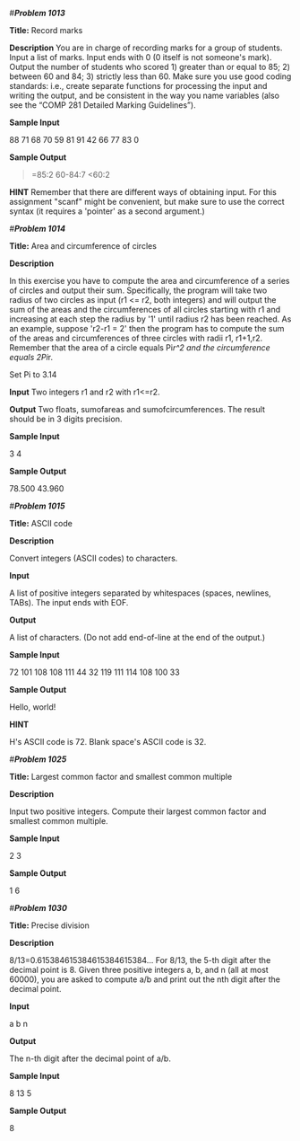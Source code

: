 #***Problem 1013***

**Title:** Record marks

**Description**
You are in charge of recording marks for a group of students. Input a list of marks. Input ends with 0 (0 itself
is not someone's mark). Output the number of students who scored 1) greater than or equal to 85; 2) between
60 and 84; 3) strictly less than 60.
Make sure you use good coding standards: i.e., create separate functions for processing the input and writing
the output, and be consistent in the way you name variables (also see the “COMP 281 Detailed Marking
Guidelines”).

**Sample Input**

88 71 68 70 59 81 91 42 66 77 83 0

**Sample Output**

>=85:2
60-84:7
<60:2

**HINT**
Remember that there are different ways of obtaining input. For this assignment "scanf" might be convenient,
but make sure to use the correct syntax (it requires a 'pointer' as a second argument.)

#***Problem 1014***

**Title:** Area and circumference of circles

**Description**

In this exercise you have to compute the area and circumference of a series of circles and output their sum.
Specifically, the program will take two radius of two circles as input (r1 <= r2, both integers) and will output
the sum of the areas and the circumferences of all circles starting with r1 and increasing at each step the radius
by '1' until radius r2 has been reached. As an example, suppose 'r2-r1 = 2' then the program has to compute
the sum of the areas and circumferences of three circles with radii r1, r1+1,r2.
Remember that the area of a circle equals Pi*r^2 and the circumference equals 2Pi*r.

Set Pi to 3.14

**Input**
Two integers r1 and r2 with r1<=r2.

**Output**
Two floats, sumofareas and sumofcircumferences.
The result should be in 3 digits precision.

**Sample Input**

3 4

**Sample Output**

78.500
43.960


#***Problem 1015***

**Title:** ASCII code

**Description**

Convert integers (ASCII codes) to characters.

**Input**

A list of positive integers separated by whitespaces (spaces, newlines, TABs). The input ends with EOF.

**Output**

A list of characters. (Do not add end-of-line at the end of the output.)

**Sample Input**

72 101 108 108 111 44
32 119 111 114 108 100 33

**Sample Output**

Hello, world!

**HINT**

H's ASCII code is 72. Blank space's ASCII code is 32.


#***Problem 1025***

**Title:** Largest common factor and smallest common multiple

**Description**

Input two positive integers. Compute their largest common factor and smallest common multiple.

**Sample Input**

2 3

**Sample Output**

1 6


#***Problem 1030***

**Title:** Precise division

**Description**

8/13=0.615384615384615384615384...
For 8/13, the 5-th digit after the decimal point is 8.
Given three positive integers a, b, and n (all at most 60000), you are asked to compute a/b and print out the nth digit after the decimal point.

**Input**

a b n

**Output**

The n-th digit after the decimal point of a/b.

**Sample Input**

8 13 5

**Sample Output**

8

